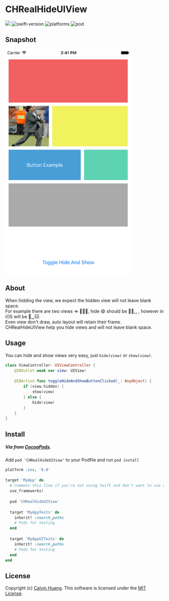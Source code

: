 CHRealHideUIView
=====================================
![](https://travis-ci.org/Calvin-Huang/CHRealHideUIView.svg?branch=master) ![swift-version](https://img.shields.io/badge/Swfit-3.x-orange.svg) ![platforms](https://img.shields.io/badge/platform-iOS-lightgrey.svg) ![pod](https://img.shields.io/badge/pod-2.0.0-blue.svg)

## Snapshot
<img src="https://raw.githubusercontent.com/Calvin-Huang/CHRealHideUIView/master/assets/CHRealHideUIView.gif" alt="snapshot" width="400">

## About
When hidding the view, we expect the hidden view will not leave blank space.<br>
For example there are two views =>  :dog::smile::cat:, hide :smile: should be :dog::cat:␣ , however in iOS will be :dog:␣:cat:.<br>
Even view don't draw, auto layout will retain their frame.<br>
CHRealHideUIView help you hide views and will not leave blank space.

## Usage
You can hide and show views very easy, just `hide(view)` or `show(view)`.
```swift
class ViewController: UIViewController {
    @IBOutlet weak var view: UIView!

    @IBAction func toggleHideAndShowButtonClicked(_: AnyObject) {
        if (view.hidden) {
            show(view)
        } else {
            hide(view)
        }
    }
}
```

## Install
##### Via from [CocoaPods](https://github.com/CocoaPods/CocoaPods).
Add `pod 'CHRealHideUIView'` to your Podfile and run `pod install`
```ruby
platform :ios, '8.0'

target 'MyApp' do
  # Comment this line if you're not using Swift and don't want to use dynamic frameworks
  use_frameworks!

  pod 'CHRealHideUIView'

  target 'MyAppTests' do
    inherit! :search_paths
    # Pods for testing
  end

  target 'MyAppUITests' do
    inherit! :search_paths
    # Pods for testing
  end
end

```

## License
Copyright (c) [Calvin Huang](https://github.com/Calvin-Huang). This software is licensed under the [MIT License](https://github.com/Calvin-Huang/CHRealHideUIView/blob/master/LICENSE).